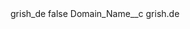 <?xml version="1.0" encoding="UTF-8"?>
<CustomMetadata xmlns="http://soap.sforce.com/2006/04/metadata" xmlns:xsi="http://www.w3.org/2001/XMLSchema-instance" xmlns:xsd="http://www.w3.org/2001/XMLSchema">
    <label>grish_de</label>
    <protected>false</protected>
    <values>
        <field>Domain_Name__c</field>
        <value xsi:type="xsd:string">grish.de</value>
    </values>
</CustomMetadata>

